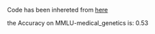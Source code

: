 Code has been inhereted from [here](https://github.com/nyuolab/MedMobile/tree/main/Evaluation)

the Accuracy on MMLU-medical_genetics is: 0.53
